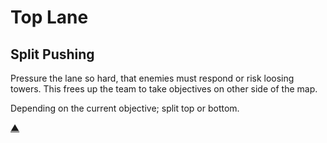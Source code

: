 # Top Lane

## Split Pushing

Pressure the lane so hard, that enemies must respond or risk loosing towers.
This frees up the team to take objectives on other side of the map.

Depending on the current objective; split top or bottom.

[▲](./index.md)